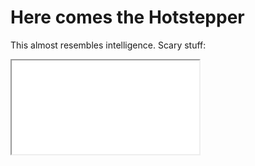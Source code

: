 Here comes the Hotstepper
=========================

This almost resembles intelligence. Scary stuff:

<div class="video-container">
    <iframe src="//player.vimeo.com/video/81998207" webkitallowfullscreen mozallowfullscreen allowfullscreen></iframe>
</div>
